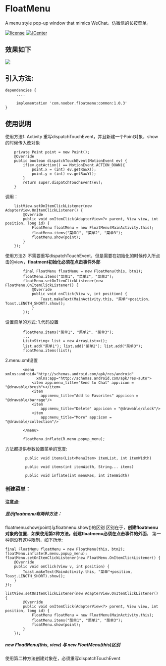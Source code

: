 # FloatMenu
A menu style pop-up window that mimics WeChat。仿微信的长按菜单。

[![license](https://img.shields.io/badge/license-Apache2.0-brightgreen.svg?style=flat)](https://github.com/JavaNoober/FloatMenu) [![JCenter](https://img.shields.io/badge/JCenter-FloatMenu-green.svg?style=flat)](https://bintray.com/noober/maven/FloatMenu)

## 效果如下

![](https://raw.githubusercontent.com/JavaNoober/FloatMenu/master/floatmenu.gif)

## 引入方法:

    dependencies {
         ....
    
         implementation 'com.noober.floatmenu:common:1.0.3'
    }
    
## 使用说明
使用方法1:
    Activity 重写dispatchTouchEvent，并且新建一个Point对象，show的时候传入改对象
    
    	private Point point = new Point();
    	@Override
    	public boolean dispatchTouchEvent(MotionEvent ev) {
    		if(ev.getAction() == MotionEvent.ACTION_DOWN){
    			point.x = (int) ev.getRawX();
    			point.y = (int) ev.getRawY();
    		}
    		return super.dispatchTouchEvent(ev);
    	}
    
   调用：
   
        listView.setOnItemClickListener(new AdapterView.OnItemClickListener() {
            @Override
            public void onItemClick(AdapterView<?> parent, View view, int position, long id) {
                FloatMenu floatMenu = new FloatMenu(MainActivity.this);
                floatMenu.items("菜单1", "菜单2", "菜单3");
                floatMenu.show(point);
            }
        });

使用方法2:
    不需要重写dispatchTouchEvent，但是需要在初始化的时候传入所点击的view，**floatment初始化必须在点击事件外部**
    
    		final FloatMenu floatMenu = new FloatMenu(this, btn1);
    		floatMenu.items("菜单1", "菜单2", "菜单3");
    		floatMenu.setOnItemClickListener(new FloatMenu.OnItemClickListener() {
    			@Override
    			public void onClick(View v, int position) {
    				Toast.makeText(MainActivity.this, "菜单"+position, Toast.LENGTH_SHORT).show();
    			}
    		});
    		
设置菜单的方式:
    1.代码设置
    
            floatMenu.items("菜单1", "菜单2", "菜单3");
            ...
            List<String> list = new ArrayList<>();
            list.add("菜单1"); list.add("菜单2"); list.add("菜单3");
            floatMenu.items(list);
            
   2.menu.xml设置
            
            <menu xmlns:android="http://schemas.android.com/apk/res/android"
                  xmlns:app="http://schemas.android.com/apk/res-auto">
                <item app:menu_title="Send to Chat" app:icon = "@drawable/brush"></item>
                <item
                    app:menu_title="Add to Favorites" app:icon = "@drawable/barrage"/>
                <item
                    app:menu_title="Delete" app:icon = "@drawable/clock"/>
                <item
                    app:menu_title="More" app:icon = "@drawable/collection"/>
            
            </menu>
            
            floatMenu.inflate(R.menu.popup_menu);
            
   方法都提供参数设置菜单的宽度:
   
             public void items(List<MenuItem> itemList, int itemWidth)
             
             public void items(int itemWidth, String... items) 
             
             public void inflate(int menuRes, int itemWidth)
### 创建菜单：
	
#### 注意点:
##### 显示floatmenu有两种方法：
floatmenu.show(point)与floatmenu.show()的区别
区别在于，**创建floatmenu对象的位置**，**如果使用第2种方法，创建floatmenu必须在点击事件的外面**，
第一种则没有这种限制，如下所示:
    
    final FloatMenu floatMenu = new FloatMenu(this, btn2);
    floatMenu.inflate(R.menu.popup_menu);
    floatMenu.setOnItemClickListener(new FloatMenu.OnItemClickListener() {
        @Override
        public void onClick(View v, int position) {
            Toast.makeText(MainActivity.this, "菜单"+position, Toast.LENGTH_SHORT).show();
        }
    });
    
	listView.setOnItemClickListener(new AdapterView.OnItemClickListener() {
			@Override
			public void onItemClick(AdapterView<?> parent, View view, int position, long id) {
				FloatMenu floatMenu = new FloatMenu(MainActivity.this);
				floatMenu.items("菜单1", "菜单2", "菜单3");
				floatMenu.show(point);
			}
		});
##### new FloatMenu(this, view) 与 new FloatMenu(this)区别
使用第二种方法创建对象在，必须重写dispatchTouchEvent
	